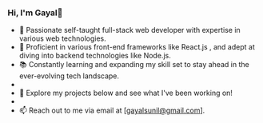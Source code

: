 ### Hi, I'm Gayal👋

- 🌱 Passionate self-taught full-stack web developer with expertise in various web technologies.
- 🔧 Proficient in various front-end frameworks like React.js , and adept at diving into backend technologies like Node.js.
- 📚 Constantly learning and expanding my skill set to stay ahead in the ever-evolving tech landscape.
- 
- 🔗 Explore my projects below and see what I've been working on!
- 
- 📫 Reach out to me via email at [gayalsunil@gmail.com].
